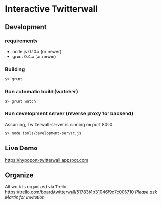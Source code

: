 # Interactive Twitterwall

## Development

### requirements

* node.js 0.10.x (or newer)
* grunt 0.4.x (or newer)

### Building

````$> grunt````

### Run automatic build (watcher)

````$> grunt watch````

### Run development server (reverse proxy for backend)

Assuming, Twitterwall-server is running on port 8000.

````$> node tools/development-server.js````

## Live Demo

https://hypoport-twitterwall.appspot.com

## Organize

All work is organized via Trello:
https://trello.com/board/twitterwall/51783b1b31046f9c7c006710
_Please ask Martin for invitation_

